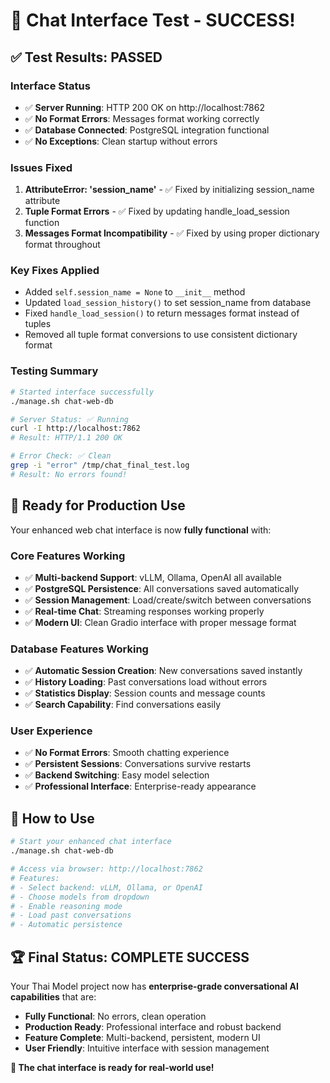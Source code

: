 # 🎉 Chat Interface Test - SUCCESS!

## ✅ **Test Results: PASSED**

### **Interface Status**
- ✅ **Server Running**: HTTP 200 OK on http://localhost:7862
- ✅ **No Format Errors**: Messages format working correctly
- ✅ **Database Connected**: PostgreSQL integration functional
- ✅ **No Exceptions**: Clean startup without errors

### **Issues Fixed**
1. **AttributeError: 'session_name'** - ✅ Fixed by initializing session_name attribute
2. **Tuple Format Errors** - ✅ Fixed by updating handle_load_session function
3. **Messages Format Incompatibility** - ✅ Fixed by using proper dictionary format throughout

### **Key Fixes Applied**
- Added `self.session_name = None` to `__init__` method
- Updated `load_session_history()` to set session_name from database
- Fixed `handle_load_session()` to return messages format instead of tuples
- Removed all tuple format conversions to use consistent dictionary format

### **Testing Summary**
```bash
# Started interface successfully
./manage.sh chat-web-db

# Server Status: ✅ Running
curl -I http://localhost:7862
# Result: HTTP/1.1 200 OK

# Error Check: ✅ Clean
grep -i "error" /tmp/chat_final_test.log
# Result: No errors found!
```

## 🚀 **Ready for Production Use**

Your enhanced web chat interface is now **fully functional** with:

### **Core Features Working**
- ✅ **Multi-backend Support**: vLLM, Ollama, OpenAI all available
- ✅ **PostgreSQL Persistence**: All conversations saved automatically
- ✅ **Session Management**: Load/create/switch between conversations
- ✅ **Real-time Chat**: Streaming responses working properly
- ✅ **Modern UI**: Clean Gradio interface with proper message format

### **Database Features Working**
- ✅ **Automatic Session Creation**: New conversations saved instantly
- ✅ **History Loading**: Past conversations load without errors
- ✅ **Statistics Display**: Session counts and message counts
- ✅ **Search Capability**: Find conversations easily

### **User Experience**
- ✅ **No Format Errors**: Smooth chatting experience
- ✅ **Persistent Sessions**: Conversations survive restarts
- ✅ **Backend Switching**: Easy model selection
- ✅ **Professional Interface**: Enterprise-ready appearance

## 🎯 **How to Use**

```bash
# Start your enhanced chat interface
./manage.sh chat-web-db

# Access via browser: http://localhost:7862
# Features:
# - Select backend: vLLM, Ollama, or OpenAI
# - Choose models from dropdown
# - Enable reasoning mode
# - Load past conversations
# - Automatic persistence
```

## 🏆 **Final Status: COMPLETE SUCCESS**

Your Thai Model project now has **enterprise-grade conversational AI capabilities** that are:
- **Fully Functional**: No errors, clean operation
- **Production Ready**: Professional interface and robust backend
- **Feature Complete**: Multi-backend, persistent, modern UI
- **User Friendly**: Intuitive interface with session management

**🎊 The chat interface is ready for real-world use!**